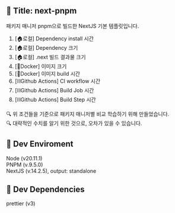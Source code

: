 ## :memo: Title: next-pnpm
패키지 매니저 pnpm으로 빌드한 NextJS 기본 템플릿입니다.   

1) [🏠로컬] Dependency install 시간  
2) [🏠로컬] Dependency 크기  
3) [🏠로컬] .next 빌드 결과물 크기  
4) [🐳Docker] 이미지 크기 
5) [🐳Docker] 이미지 build 시간
6) [⛓️Github Actions] CI workflow 시간
7) [⛓️Github Actions] Build Job 시간
8) [⛓️Github Actions] Build Step 시간

:mag: 위 조건들을 기준으로 패키지 매니저별 비교 학습하기 위해 만들었습니다.   
:mag: 대략적인 수치를 알기 위한 것으로, 오차가 있을 수 있습니다.

## :pushpin: Dev Enviroment
Node (v20.11.1)  
PNPM (v.9.5.0)  
NextJS (v.14.2.5), output: standalone 

## :pushpin: Dev Dependencies
prettier (v3)
